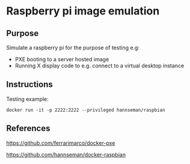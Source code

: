 # Raspberry pi image emulation

## Purpose

Simulate a raspberry pi for the purpose of testing e.g:

* PXE booting to a server hosted image
* Running X display code to e.g. connect to a virtual desktop instance

## Instructions

Testing example: 

`docker run -it -p 2222:2222 --privileged hannseman/raspbian`

## References

https://github.com/ferrarimarco/docker-pxe

https://github.com/hannseman/docker-raspbian
